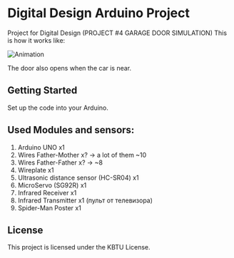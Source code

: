 
# Digital Design Arduino Project

Project for Digital Design (PROJECT #4 GARAGE DOOR SIMULATION)
This is how it works like:

![Animation](https://github.com/Arkaim/ArduinoProjects/blob/master/anim.gif?raw=true)

The door also opens when the car is near.

## Getting Started

Set up the code into your Arduino.

## Used Modules and sensors:

1) Arduino UNO x1
2) Wires Father-Mother x? -> a lot of them ~10
3) Wires Father-Father x? -> ~8
4) Wireplate x1
5) Ultrasonic distance sensor (HC-SR04) x1
6) MicroServo (SG92R) x1
7) Infrared Receiver x1
8) Infrared Transmitter x1 (пульт от телевизора)
9) Spider-Man Poster x1

## License

This project is licensed under the KBTU License.
